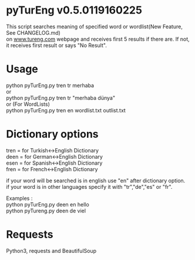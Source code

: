 pyTurEng v0.5.0119160225
==================

This script searches meaning of specified word or wordlist(New Feature, See CHANGELOG.md)<br/>
on www.tureng.com webpage and receives first 5 results if there are. If not, it receives first result or says "No Result".

Usage
==================

python pyTurEng.py tren tr merhaba<br/>
or<br/>
python pyTurEng.py tren tr "merhaba dünya"<br/>
or (For WordLists)<br/>
python pyTurEng.py tren en wordlist.txt outlist.txt<br/>

Dictionary options
==================
tren = for Turkish<->English Dictionary<br/>
deen = for German<->English Dictionary<br/>
esen = for Spanish<->English Dictionary<br/>
fren = for French<->English Dictionary

if your word will be searched is in english use "en" after dictionary option.<br/>
if your word is in other languages specify it with "tr","de","es" or "fr".<br/>

Examples :<br/>
python pyTurEng.py deen en hello<br/>
python pyTureng.py deen de viel<br/>

Requests
==================
Python3, requests and BeautifulSoup


